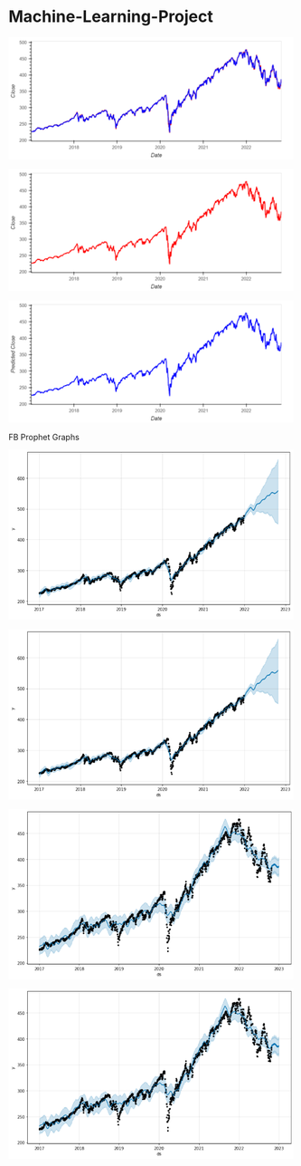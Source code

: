 # Machine-Learning-Project

![](https://github.com/Gsilvera24/Machine-Learning-Project/blob/main/Best%20Fit%201.png)

![](https://github.com/Gsilvera24/Machine-Learning-Project/blob/main/Best%20Fit%202.png)

![](https://github.com/Gsilvera24/Machine-Learning-Project/blob/main/Best%20Fit%203.png)

FB Prophet Graphs

![](https://github.com/Gsilvera24/Machine-Learning-Project/blob/main/backtest%20projection.png)

![](https://github.com/Gsilvera24/Machine-Learning-Project/blob/main/backtest%20projection%202.png)

![](https://github.com/Gsilvera24/Machine-Learning-Project/blob/main/first%20fbprophet%20projection.png)

![](https://github.com/Gsilvera24/Machine-Learning-Project/blob/main/first%20fbprophet%20projection%202.png)

